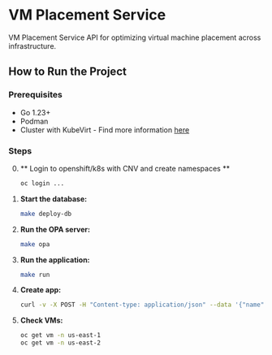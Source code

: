 # VM Placement Service

VM Placement Service API for optimizing virtual machine placement across infrastructure.

## How to Run the Project

### Prerequisites
- Go 1.23+
- Podman
- Cluster with KubeVirt - Find more information [here](https://kubevirt.io/quickstart_kind/)

### Steps
0. ** Login to openshift/k8s with CNV and create namespaces **
   ```bash
   oc login ...
   ```

1. **Start the database:**
   ```bash
   make deploy-db
   ```

3. **Run the OPA server:**
   ```bash
   make opa
   ```

4. **Run the application:**
   ```bash
   make run
   ```

5. **Create app:**
   ```bash
   curl -v -X POST -H "Content-type: application/json" --data '{"name": "myvm", "service": "webserver", "tier": 1}'  http://localhost:8080/applications
   ```

6. **Check VMs:**
   ```bash
   oc get vm -n us-east-1
   oc get vm -n us-east-2
   ```
